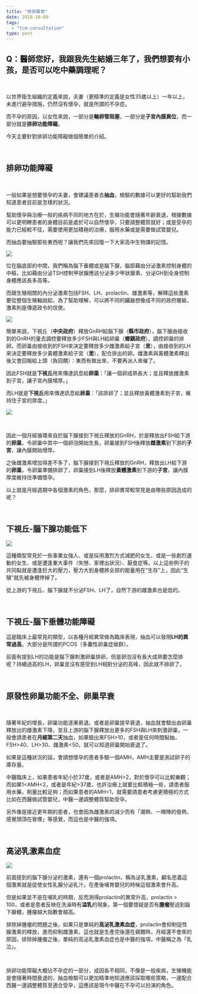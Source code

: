 ```yaml
---
title: "排卵異常"
date: 2018-10-09
tags: 
  - "tcm-consultation"
type: post
---
```


## Q：醫師您好，我跟我先生結婚三年了，我們想要有小孩，是否可以吃中藥調理呢？

 

以世界衛生組織的定義來說，夫妻（更精準的定義是女性35歲以上）一年以上，未進行避孕措施，仍然沒有懷孕，就是所謂的不孕症。

而不孕的原因，以女性來說，一部分是**輸卵管阻塞**，一部分是**子宮內膜異位**，而一部分就是**排卵功能障礙**。

今天主要針對排卵功能障礙做個簡單的介紹。

 

## 排卵功能障礙

 

一般如果是想要懷孕的夫妻，會建議患者去**抽血**，檢驗的數據可以更好的幫助我們知道患者目前是怎樣的狀況。

幫助懷孕與治療一般的疾病不同的地方在於，生殖功能會隨著年齡衰退，根據數據可以更明瞭患者的身體目前是處於可以自然懷孕，只要調整體質就好；或是受孕的能力已經較不佳，需要使用更加積極的治療，服用水藥或是需要做試管嬰兒。

而抽血要抽驗那些東西呢？讓我們先來回復一下大家高中生物課的記憶。

![](/images/uploads/腦下垂體-257x300.jpg)

位在腦底部的中間，我們稱為腦下垂體或是腦下腺，腦部藉由分泌激素控制身體的中樞，比如藉由分泌TSH控制甲狀腺應該分泌多少甲狀腺素、分泌GH到全身控制身體應該長多高等。

而跟生殖相關的內分泌激素包括FSH、LH、prolactin、雌激素等，解釋這些激素要從整個生殖軸說起，為了幫助理解，可以將不同的臟器想像成不同的政府層級，激素則是傳遞政令的信使。

![](/images/uploads/hypothalamic-pituitary-ovarian-axis-300x225.jpg)

簡單來說，下視丘（**中央政府**）釋放GnRH給腦下腺（**縣市政府**），腦下腺由接收到的GnRH的量去調控要釋放多少FSH與LH給卵巢（**鄉鎮政府**），調控卵巢的排卵。而卵巢由接收到的FSH來決定要釋放多少雌激素給子宮（**里**），由接收到的LH來決定要釋放多少黃體激素給子宮（**里**），配合排出的卵。雌激素與黃體激素釋出後又會回報給上頭（負回饋）：東西有做出來，不要再派人來催了。

因此FSH就是**下視丘**用來傳達訊息給**卵巢**：「讓一個卵成熟長大；並且釋放雌激素到子宮，讓子宮內膜增厚。」

而LH就是**下視丘**用來傳達訊息給**卵巢**：「該排卵了；並且釋放黃體激素到子宮，維持住子宮的厚度。」

![](/images/uploads/GonadotropinsLHFSH-300x225.jpg)

 

因此一個月經循環來自於腦下腺接到下視丘釋放的GnRH，於是釋放出FSH給下游的**卵巢**，令卵巢中其中一個卵泡開始生長，卵巢接到FSH後釋放**雌激素**到下游的**子宮**，讓內膜開始增厚。

之後雌激素增加得差不多了，腦下腺接到下視丘釋放的GnRH，釋放出LH給下游的**卵巢**，令卵巢準備排卵了，卵巢接到LH後釋放**黃體激素**到下游的**子宮**，讓內膜厚度維持住準備懷孕。

以上就是月經週期中各個激素的角色，那麼，排卵異常較常見是由哪些原因造成的呢？

 

## 下視丘-腦下腺功能低下

![](/images/uploads/pressure-woman-300x114.jpg)

這種類型常見於一些事業女強人、或是採用激烈方式減肥的女生、或是一些劇烈運動的女生、或是遭逢重大事件（失戀、家裡出狀況）、厭食症等。以上這些例子的共同點就是遭逢巨大的壓力，壓力大到身體將全部的能量用在“生存”上，因此“生殖”就先被身體停掉了。

從上游的下視丘、腦下腺就不分泌FSH、LH了，自然下游的雌激素也是低的。

 

## 下視丘-腦下垂體功能障礙

這是臨床上最常見的類型，以各種月經異常做為臨床表現，抽血可以發現**LH的異常過高**。大部分是所謂的PCOS（多囊性卵巢症侯群）。

前面有提到LH的功能是腦下腺刺激卵巢排卵，但是卵泡沒有長大成熟要怎麼排呢？持續過高的LH，卵巢並沒有感受到LH相對分泌的高峰，因此就不排卵了。

 

## 原發性卵巢功能不全、卵巢早衰

 

隨著年紀的增長，卵巢功能逐漸衰退。或者是卵巢提早衰退，抽血就會驗出由卵巢釋放出的雌激素下降，並且上游的腦下腺釋放出更多的FSH與LH來刺激卵巢，一般會請患者在**月經第二天**抽血，如果驗出來FSH>10，或者是任何時間點抽，FSH>40、LH>30、雌激素<50，就可以知道卵巢開始衰退了。

如果是這種狀況的話，會請想懷孕的患者多驗一個AMH，AMH主要是測試卵子的庫存量。

中醫臨床上，如果患者年紀小於37歲，或者是AMH>2，對於懷孕可以比較樂觀；而如果1<AMH<2，或者是年紀>37歲，也許治療上就要比較積極一些，請患者服用水藥，劑量比較足夠；而如果患者的AMH<1，就需要請患者考慮更積極的方式比如在西醫做試管嬰兒，中醫一邊調整體質幫助受孕。

另外像是接近更年期的患者，也會因為雌激素的減少而有「潮熱、一陣陣的發熱、感覺頭頂在冒煙」等感覺，而這也是中醫的強項。

 

## 高泌乳激素血症

![](/images/uploads/breastfeed-300x200.jpg)

前面提到的腦下腺分泌的激素，還有一個prolactin，稱為泌乳激素，顧名思義這個激素就是促使女性乳腺分泌乳汁。在產後哺育嬰兒的時候這個激素會升高。

但是如果並不是在哺乳的時期，反而測得prolactin的異常升高，prolactin > 100，或者是患者反映在洗澡時有**溢乳**的現象，第一個要懷疑是否有**腫瘤**壓迫到腦下腺體，腫瘤越大指數會越高。

排除掉腫瘤的問題之後，如果只是單純的**高泌乳激素血症**，prolactin會抑制促性腺激素的釋放，進而抑制雌激素，這也就是生產完後還在親餵時，月經還不會來的原因，排除掉腫瘤之後，單純的高泌乳激素血症也是中醫的強項，中醫稱之為「乳泣」。

 

排卵功能障礙大概佔不孕症的一部分，成因各不相同，不像是一般疾病，生殖機能是會隨著時間衰退的，抽血檢驗可以更加精準地知道應該採取哪些策略，一邊配合西醫一邊調整體質至適合受孕，這應該是現今中醫在不孕可以扮演的角色。
